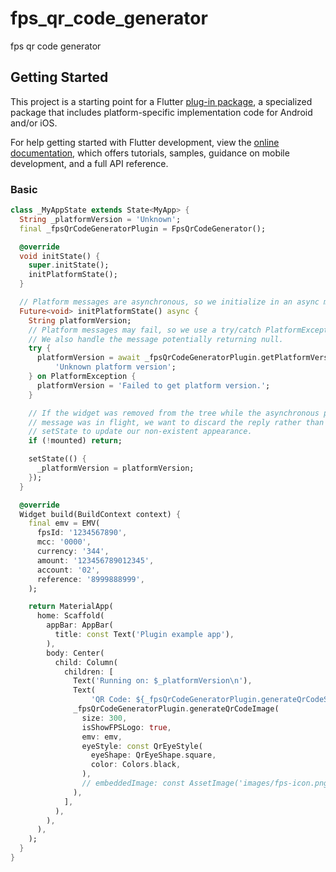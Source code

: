 # fps_qr_code_generator

fps qr code generator

## Getting Started

This project is a starting point for a Flutter
[plug-in package](https://flutter.dev/developing-packages/),
a specialized package that includes platform-specific implementation code for
Android and/or iOS.

For help getting started with Flutter development, view the
[online documentation](https://flutter.dev/docs), which offers tutorials,
samples, guidance on mobile development, and a full API reference.


### Basic

```dart
class _MyAppState extends State<MyApp> {
  String _platformVersion = 'Unknown';
  final _fpsQrCodeGeneratorPlugin = FpsQrCodeGenerator();

  @override
  void initState() {
    super.initState();
    initPlatformState();
  }

  // Platform messages are asynchronous, so we initialize in an async method.
  Future<void> initPlatformState() async {
    String platformVersion;
    // Platform messages may fail, so we use a try/catch PlatformException.
    // We also handle the message potentially returning null.
    try {
      platformVersion = await _fpsQrCodeGeneratorPlugin.getPlatformVersion() ??
          'Unknown platform version';
    } on PlatformException {
      platformVersion = 'Failed to get platform version.';
    }

    // If the widget was removed from the tree while the asynchronous platform
    // message was in flight, we want to discard the reply rather than calling
    // setState to update our non-existent appearance.
    if (!mounted) return;

    setState(() {
      _platformVersion = platformVersion;
    });
  }

  @override
  Widget build(BuildContext context) {
    final emv = EMV(
      fpsId: '1234567890',
      mcc: '0000',
      currency: '344',
      amount: '123456789012345',
      account: '02',
      reference: '8999888999',
    );

    return MaterialApp(
      home: Scaffold(
        appBar: AppBar(
          title: const Text('Plugin example app'),
        ),
        body: Center(
          child: Column(
            children: [
              Text('Running on: $_platformVersion\n'),
              Text(
                  'QR Code: ${_fpsQrCodeGeneratorPlugin.generateQrCodeString(emv)}'),
              _fpsQrCodeGeneratorPlugin.generateQrCodeImage(
                size: 300,
                isShowFPSLogo: true,
                emv: emv,
                eyeStyle: const QrEyeStyle(
                  eyeShape: QrEyeShape.square,
                  color: Colors.black,
                ),
                // embeddedImage: const AssetImage('images/fps-icon.png'),
              ),
            ],
          ),
        ),
      ),
    );
  }
}
```

